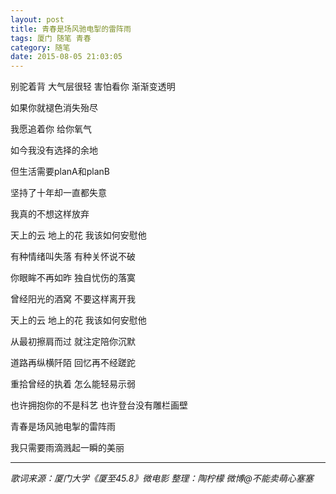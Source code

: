 ```yaml
---
layout: post
title: 青春是场风驰电掣的雷阵雨
tags: 厦门 随笔 青春
category: 随笔
date: 2015-08-05 21:03:05
---
```


别驼着背 大气层很轻 害怕看你 渐渐变透明

如果你就褪色消失殆尽

我愿追着你 给你氧气

如今我没有选择的余地

但生活需要planA和planB

坚持了十年却一直都失意

我真的不想这样放弃

天上的云 地上的花 我该如何安慰他

有种情绪叫失落 有种关怀说不破

你眼眸不再如昨 独自忧伤的落寞

曾经阳光的酒窝 不要这样离开我

天上的云 地上的花 我该如何安慰他

从最初擦肩而过 就注定陪你沉默

道路再纵横阡陌 回忆再不经蹉跎

重拾曾经的执着 怎么能轻易示弱

也许拥抱你的不是科艺 也许登台没有雕栏画壁

青春是场风驰电掣的雷阵雨

我只需要雨滴溅起一瞬的美丽

* * *

_歌词来源：厦门大学《厦至45.8》微电影
整理：陶柠檬 微博@不能卖萌心塞塞_